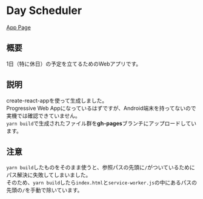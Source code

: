 # Day Scheduler

[App Page](https://chikuwa111.github.io/day_scheduler/)

## 概要
1日（特に休日）の予定を立てるためのWebアプリです。

## 説明
create-react-appを使って生成しました。  
Progressive Web Appになっているはずですが、Android端末を持ってないので実機では確認できていません。  
`yarn build`で生成されたファイル群を**gh-pages**ブランチにアップロードしています。

## 注意
`yarn build`したものをそのまま使うと、参照パスの先頭に`/`がついているためにパス解決に失敗してしまいました。  
そのため、`yarn build`したら`index.html`と`service-worker.js`の中にあるパスの先頭の`/`を手動で除いています。
